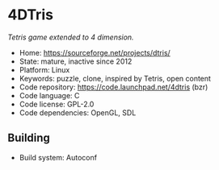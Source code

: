 # 4DTris

_Tetris game extended to 4 dimension._

- Home: https://sourceforge.net/projects/dtris/
- State: mature, inactive since 2012
- Platform: Linux
- Keywords: puzzle, clone, inspired by Tetris, open content
- Code repository: https://code.launchpad.net/4dtris (bzr)
- Code language: C
- Code license: GPL-2.0
- Code dependencies: OpenGL, SDL

## Building

- Build system: Autoconf
